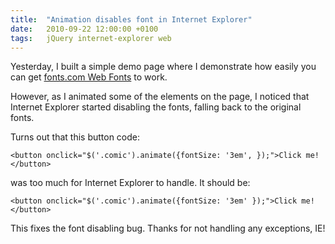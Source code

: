 ```yaml
---
title:	"Animation disables font in Internet Explorer"
date:	2010-09-22 12:00:00 +0100
tags: 	jQuery internet-explorer web
---
```



Yesterday, I built a simple demo page where I demonstrate how easily you can get
[fonts.com Web Fonts](https://www.fonts.com/web-fonts) to work.

However, as I animated some of the elements on the page, I noticed that Internet
Explorer started disabling the fonts, falling back to the original fonts.

Turns out that this button code:

	<button onclick="$('.comic').animate({fontSize: '3em', });">Click me!</button>

was too much for Internet Explorer to handle. It should be:

	<button onclick="$('.comic').animate({fontSize: '3em' });">Click me!</button>

This fixes the font disabling bug. Thanks for not handling any exceptions, IE!
